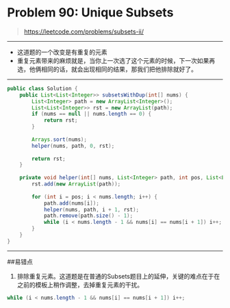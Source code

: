 # Problem 90: Unique Subsets 


> https://leetcode.com/problems/subsets-ii/

--------------

* 这道题的一个改变是有重复的元素
* 重复元素带来的麻烦就是，当你上一次选了这个元素的时候，下一次如果再选，他俩相同的话，就会出现相同的结果，那我们把他排除就好了。

-----------------------
```java
public class Solution {
    public List<List<Integer>> subsetsWithDup(int[] nums) {
        List<Integer> path = new ArrayList<Integer>();
        List<List<Integer>> rst = new ArrayList(path);
        if (nums == null || nums.length == 0) {
            return rst;
        }
        
        Arrays.sort(nums);
        helper(nums, path, 0, rst);
        
        return rst;
    }
    
    private void helper(int[] nums, List<Integer> path, int pos, List<List<Integer>> rst) {
        rst.add(new ArrayList(path));
        
        for (int i = pos; i < nums.length; i++) {
            path.add(nums[i]);
            helper(nums, path, i + 1, rst);
            path.remove(path.size() - 1);
            while (i < nums.length - 1 && nums[i] == nums[i + 1]) i++;
        }
    }
}
```
----------------------
##易错点
1. 排除重复元素。这道题是在普通的Subsets题目上的延伸，关键的难点在于在之前的模板上稍作调整，去掉重复元素的干扰。
```java 
while (i < nums.length - 1 && nums[i] == nums[i + 1]) i++;
```

